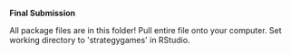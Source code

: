 **Final Submission**

All package files are in this folder! Pull entire file onto your computer. 
Set working directory to 'strategygames' in RStudio.
